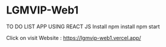 # LGMVIP-Web1
TO DO LIST APP USING REACT  JS
Install
npm install
npm start

Click on visit Website : https://lgmvip-web1.vercel.app/
